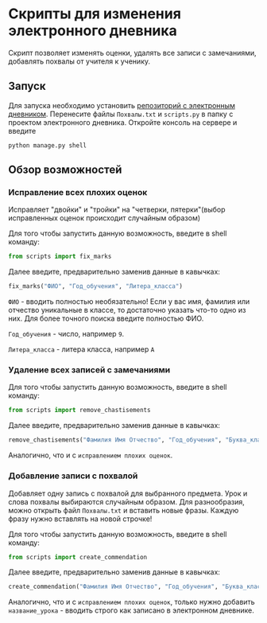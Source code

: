 
# Скрипты для изменения электронного дневника

Скрипт позволяет изменять оценки, удалять все записи с замечаниями, добавлять похвалы от учителя к ученику.

## Запуск

Для запуска необходимо установить [репозиторий с электронным дневником](https://github.com/devmanorg/e-diary/tree/master). 
Перенесите файлы `Похвалы.txt` и `scripts.py` в папку с проектом электронного дневника.
Откройте консоль на сервере и введите 
```
python manage.py shell
```

## Обзор возможностей

### Исправление всех плохих оценок
Исправляет "двойки" и "тройки" на "четверки, пятерки"(выбор исправленных оценок происходит случайным образом) 

Для того чтобы запустить данную возможность, введите в shell команду:
```python
from scripts import fix_marks
```
Далее введите, предварительно заменив данные в кавычках:
```python
fix_marks("ФИО", "Год_обучения", "Литера_класса")
```

`ФИО` - вводить полностью необязательно! Если у вас имя, фамилия или отчество уникальные в классе, то достаточно указать что-то одно из них. Для более точного поиска введите полностью ФИО.

`Год_обучения` - число, например `9`.

`Литера_класса` - литера класса, например `А`

### Удаление всех записей с замечаниями

Для того чтобы запустить данную возможность, введите в shell команду:
```python
from scripts import remove_chastisements
```
Далее введите, предварительно заменив данные в кавычках:
```python
remove_chastisements("Фамилия Имя Отчество", "Год_обучения", "Буква_класса")
```

Аналогично, что и с `исправлением плохих оценок`.

### Добавление записи с похвалой

Добавляет одну запись с похвалой для выбранного предмета. Урок и слова похвалы выбираются случайным образом. Для разнообразия, можно открыть файл `Похвалы.txt` и вставить новые фразы. Каждую фразу нужно вставлять на новой строчке!

Для того чтобы запустить данную возможность, введите в shell команду:
```python
from scripts import create_commendation
```
Далее введите, предварительно заменив данные в кавычках:
```python
create_commendation("Фамилия Имя Отчество", "Год_обучения", "Буква_класса", "Название_урока")
```

Аналогично, что и с `исправлением плохих оценок`, только нужно добавить `название_урока` - вводить строго как записано в электронном дневнике.
